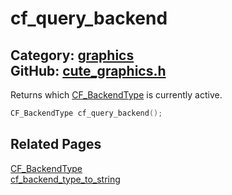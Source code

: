 [](../header.md ':include')

# cf_query_backend

Category: [graphics](/api_reference?id=graphics)  
GitHub: [cute_graphics.h](https://github.com/RandyGaul/cute_framework/blob/master/include/cute_graphics.h)  
---

Returns which [CF_BackendType](/graphics/cf_backendtype.md) is currently active.

```cpp
CF_BackendType cf_query_backend();
```

## Related Pages

[CF_BackendType](/graphics/cf_backendtype.md)  
[cf_backend_type_to_string](/graphics/cf_backend_type_to_string.md)  
